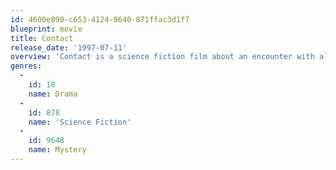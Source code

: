 ```yaml
---
id: 4600e890-c653-4124-9640-871ffac3d1f7
blueprint: movie
title: Contact
release_date: '1997-07-11'
overview: 'Contact is a science fiction film about an encounter with alien intelligence. Based on the novel by Carl Sagan the film starred Jodie Foster as the one chosen scientist who must make some difficult decisions between her beliefs, the truth, and reality.'
genres:
  -
    id: 18
    name: Drama
  -
    id: 878
    name: 'Science Fiction'
  -
    id: 9648
    name: Mystery
---
```

